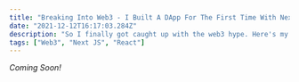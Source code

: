```yaml
---
title: "Breaking Into Web3 - I Built A DApp For The First Time With Next.js"
date: "2021-12-12T16:17:03.284Z"
description: "So I finally got caught up with the web3 hype. Here's my experience building caketools.io with decentraliced tech"
tags: ["Web3", "Next JS", "React"]
---
```


*Coming Soon!*
